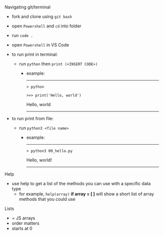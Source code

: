 Navigating git/terminal
- fork and clone using `git bash`
- open `Powershell` and `cd` into folder
- run `code .`
- open `Powershell` in VS Code
- to run print in terminal: 
  - run `python` then `print (<INSERT CODE>)`
    - example: 
    
      ---
      `> python`  
      
      `>>> print('Hello, world')`
      
      Hello, world

      ---

- to run print from file:
  - run `python3 <file name>`
    - example:

      ---
        `> python3 00_hello.py`
        
        Hello, world!
        
      ---

Help
- use help to get a list of the methods you can use with a specific data type
  - for example, `help(array)` **if array = [ ]** will show a short list of array methods that you could use


Lists
- = JS arrays
- order matters
- starts at 0



<!-- 
>>> x = [1, 2, 3]
>>> x
[1, 2, 3]
>>> help(x.insert)
Help on built-in function insert:

insert(index, object, /) method of builtins.list instance
    Insert object before index.

>>> x.insert(3, 4)
>>> x
[1, 2, 3, 4] 

-->